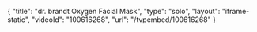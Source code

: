 {
    "title": "dr. brandt Oxygen Facial Mask",
    "type": "solo",
    "layout": "iframe-static",
    "videoId": "100616268",
    "url": "\/tvpembed\/100616268"
}